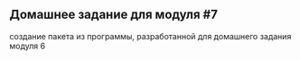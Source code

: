 ## Домашнее задание для модуля #7
создание пакета из программы, разработанной для домашнего задания модуля 6
